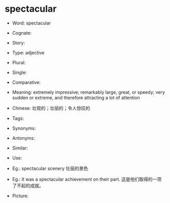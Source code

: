 # spectacular

- Word: spectacular
- Cognate: 
- Story: 

- Type: adjective
- Plural: 
- Single: 
- Comparative: 
- Meaning: extremely impressive; remarkably large, great, or speedy; very sudden or extreme, and therefore attracting a lot of attention
- Chinese: 壮观的；壮丽的；令人惊叹的
- Tags: 
- Synonyms: 
- Antonyms: 
- Similar: 
- Use: 
- Eg.: spectacular scenery 壮丽的景色
- Eg.: It was a spectacular achievement on their part. 这是他们取得的一项了不起的成就。
- Picture: 


